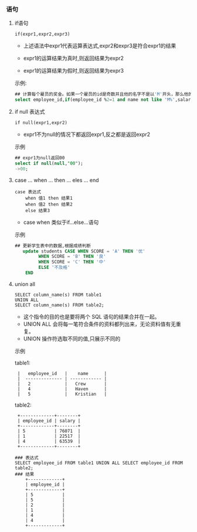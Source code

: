 ###  语句

1. if语句

    ```
    if(expr1,expr2,expr3)
    ```

    - 上述语法中expr1代表运算表达式,expr2和expr3是符合expr1的结果

    - expr1的运算结果为真时,则返回结果为expr2   

    - expr1的运算结果为假时,则返回结果为expr3

    示例:

    ```sql
    ## 计算每个雇员的奖金。如果一个雇员的id是奇数并且他的名字不是以'M'开头，那么他的奖金是他工资的100%，否则奖金为0。
    select employee_id,if(employee_id %2=1 and name not like 'M%',salary,0) from Employees;
    ```

2. if null 表达式

    ```
    if null(expr1,expr2)
    ```

    - expr1不为null的情况下都返回expr1,反之都是返回expr2

    示例

    ```sql
    ## expr1为null返回00
    select if null(null,"00");
    ->00;
    ```

3. case ... when ... then ... eles ... end

    ```
    case 表达式
   	    when 值1 then 结果1
   	    when 值2 then 结果2
   	    else 结果3
    ```

    - case when 类似于if...else...语句

     示例

     ```sql
     ## 更新学生表中的数据,根据成绩判断
        update students CASE WHEN SCORE = 'A' THEN '优'
              WHEN SCORE = 'B' THEN '良'
              WHEN SCORE = 'C' THEN '中' 
              ELSE '不及格' 
         END
     ```
4. union all 
    ```
    SELECT column_name(s) FROM table1
    UNION ALL
    SELECT column_name(s) FROM table2;
    ```
    - 这个指令的目的也是要将两个 SQL 语句的结果合并在一起。 
    - UNION ALL 会将每一笔符合条件的资料都列出来，无论资料值有无重复。
    - UNION 操作符选取不同的值,只展示不同的
    
    示例
    
    table1:

        |   employee_id   |    name      |
        |  -------------- | ------------ |
        |   2             |   Crew       |
        |   4             |   Haven      |
        |   5             |   Kristian   |
    table2:

        +-------------+--------+
        | employee_id | salary |
        +-------------+--------+
        | 5           | 76071  |
        | 1           | 22517  |
        | 4           | 63539  |
        +-------------+--------+
    ```
    ### 表达式
    SELECT employee_id FROM table1 UNION ALL SELECT employee_id FROM table2;
    ### 结果
        +-------------+
        | employee_id |
        +-------------+
        | 5           |
        | 5           |
        | 2           |
        | 1           |
        | 4           |
        | 4           |
        +-------------+
    ```
